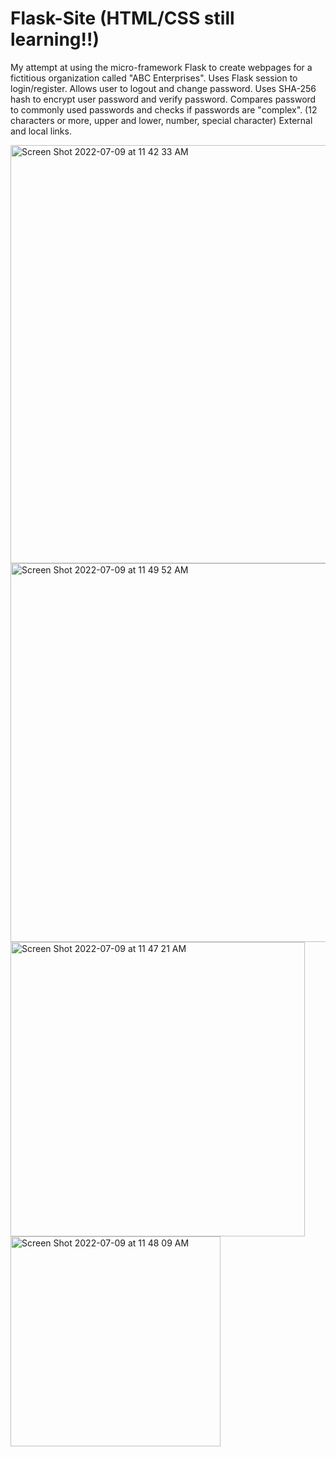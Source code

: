 # Flask-Site (HTML/CSS still learning!!)
My attempt at using the micro-framework Flask to create webpages for a fictitious organization called "ABC Enterprises".
Uses Flask session to login/register.
Allows user to logout and change password.
Uses SHA-256 hash to encrypt user password and verify password.
Compares password to commonly used passwords and checks if passwords are "complex". (12 characters or more, upper and lower, number, special character)
External and local links. 

<img width="669" alt="Screen Shot 2022-07-09 at 11 42 33 AM" src="https://user-images.githubusercontent.com/59486235/178112818-2ebccd8a-23d0-41f3-a83a-a2e823a0dba3.png">
<img width="606" alt="Screen Shot 2022-07-09 at 11 49 52 AM" src="https://user-images.githubusercontent.com/59486235/178113001-3caec5f8-0cd4-4466-a7a9-4883c540d39c.png">


<img width="471" alt="Screen Shot 2022-07-09 at 11 47 21 AM" src="https://user-images.githubusercontent.com/59486235/178112889-df66f171-a3c2-453d-a032-9862a79536c5.png">
<img width="336" alt="Screen Shot 2022-07-09 at 11 48 09 AM" src="https://user-images.githubusercontent.com/59486235/178112914-f27c7b6d-69c1-4ed7-b236-141105ad272c.png">
